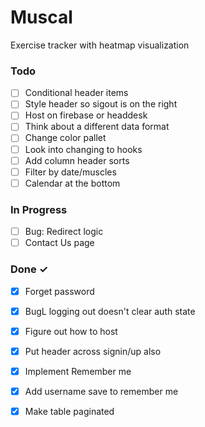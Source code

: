 # Muscal

Exercise tracker with heatmap visualization

### Todo

- [ ] Conditional header items  
- [ ] Style header so sigout is on the right  
- [ ] Host on firebase or headdesk  
- [ ] Think about a different data format  
- [ ] Change color pallet  
- [ ] Look into changing to hooks  
- [ ] Add column header sorts  
- [ ] Filter by date/muscles  
- [ ] Calendar at the bottom  

### In Progress

- [ ] Bug: Redirect logic  
- [ ] Contact Us page  

### Done ✓

- [x] Forget password  
- [x] BugL logging out doesn't clear auth state  
- [x] Figure out how to host  
- [x] Put header across signin/up also  
- [x] Implement Remember me  
- [x] Add username save to remember me  
- [x] Make table paginated  

